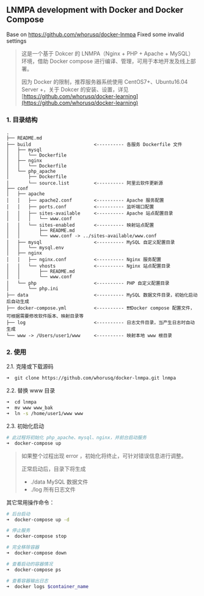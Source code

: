 LNMPA development with Docker and Docker Compose
---
Base on https://github.com/whorusq/docker-lnmpa
Fixed some invalid settings


> 这是一个基于 Dokcer 的 LNMPA（Nginx + PHP + Apache + MySQL） 环境，借助 Docker compose 进行编译、管理，可用于本地开发及线上部署。
>
> 因为 Docker 的限制，推荐服务器系统使用 CentOS7+、Ubuntu16.04 Server +，关于 Dokcer 的安装、设置，详见 [https://github.com/whorusq/docker-learning](https://github.com/whorusq/docker-learning)

### 1. 目录结构

```
.
├── README.md
├── build   				 	<---------- 各服务 Dockerfile 文件
│   ├── mysql
│   │   └── Dockerfile
│   ├── nginx
│   │   └── Dockerfile
│   └── php_apache
│       ├── Dockerfile
│       └── source.list      	<---------- 阿里云软件更新源
├── conf
│   ├── apache
│   │   ├── apache2.conf     	<---------- Apache 服务配置
│   │   ├── ports.conf       	<---------- 监听端口配置
│   │   ├── sites-available  	<---------- Apache 站点配置目录
│   │   │   └── www.conf
│   │   └── sites-enabled    	<---------- 映射站点配置
│   │       ├── README.md
│   │       └── www.conf -> ../sites-available/www.conf
│   ├── mysql                	<---------- MySQL 自定义配置目录
│   │   └── mysql.env
│   ├── nginx
│   │   ├── nginx.conf       	<---------- Nginx 服务配置
│   │   └── vhosts           	<---------- Nginx 站点配置目录
│   │       ├── README.md
│   │       └── www.conf
│   └── php                  	<---------- PHP 自定义配置目录
│       └── php.ini
├── data                     	<---------- MySQL 数据文件目录，初始化启动后自动生成
├── docker-compose.yml       	<---------- ❗️❗️❗️Docker compose 配置文件，可根据需要修改软件版本、映射目录等
├── log                      	<---------- 日志文件目录，当产生日志时自动生成
└── www -> /Users/user1/www  	<---------- 映射本地 www 根目录
```

### 2. 使用

2.1. 克隆或下载源码

```bash
➜  git clone https://github.com/whorusq/docker-lnmpa.git lnmpa
```

2.2. 替换 www 目录

```bash
➜  cd lnmpa
➜  mv www www_bak
➜  ln -s /home/user1/www www
```

2.3. 初始化启动

```bash
# 此过程将初始化 php_apache、mysql、nginx，并前台启动服务
➜  docker-compose up
```

> 如果整个过程出现 error ，初始化将终止，可针对错误信息进行调整。
>
> 正常启动后，目录下将生成
>
> - ./data MySQL 数据文件
> - ./log 所有日志文件

其它常用操作命令：

```bash
# 后台启动
➜  docker-compose up -d

# 停止服务
➜  docker-compose stop

# 完全移除容器
➜  docker-compose down

# 查看启动的容器情况
➜  docker-compose ps

# 查看容器输出日志
➜  docker logs $container_name
```
